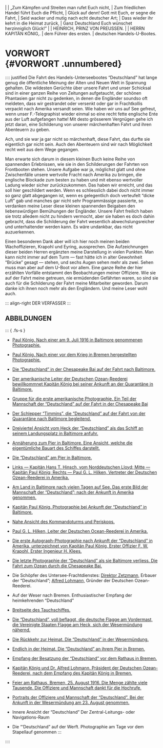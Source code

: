 |
|  „Zum Kämpfen und Streiten man rufet Euch nicht,
| Zum friedlichen Handel führt Euch die Pflicht,
| Glück auf denn! Gott mit Euch, er segne die Fahrt,
| Seid wacker und mutig nach echt deutscher Art;
| Dass wieder ihr kehrt in die Heimat zurück,
| Ganz Deutschland Euch wünschet herzinniglich Glück!”
|
|          HEINRICH, PRINZ VON PREUSSEN.
|
|   HERRN KAPITÄN KÖNIG,.
|      dem Führer des ersten.
|        deutschen Handels-U-Bootes.<br />


# VORWORT<br /> {#VORWORT .unnumbered}

:::: justified
Die Fahrt des Handels-Unterseebootes “Deutschland” hat lange genug
die öffentliche Meinung der Alten und Neuen Welt in Spannung gehalten. Die
wildesten Gerüchte über unsere Fahrt und unser Schicksal sind in einer ganzen
Reihe von Zeitungen aufgetaucht, der schönen Phantasien gar nicht zu gedenken,
in denen die Engländer soundso oft meldeten, dass wir gestrandet
oder versenkt oder gar in Frachtkollis verpackt nach Amerika versandt seien.
Wie haben wir uns auf See gefreut, wenn unser F.-Telegraphist wieder einmal
so eine recht fette englische Ente aus der Luft aufgefangen hatte! Mit
desto grösserem Vergnügen gehe ich jetzt daran, eine Schilderung von
unserer märchenhaften Fahrt und ihren Abenteuern zu geben.

Ach, und sie war ja gar nicht so märchenhaft, diese Fahrt, das durfte sie
eigentlich gar nicht sein. Auch den Abenteuern sind wir nach Möglichkeit
recht weit aus dem Wege gegangen.

Man erwarte sich darum in diesem kleinen Buch keine Reihe von spannenden
Erlebnissen, wie sie in den Schilderungen der Fahrten von Frontbooten
stehen. Unsere Aufgabe war ja, möglichst glatt und ohne Zwischenfälle
unsere wertvolle Fracht nach Amerika zu bringen, die englische Blockade zum
besten zu haben und mit ebenso wertvoller Ladung wieder sicher zurückzukommen.
Das haben wir erreicht, und das soll hier geschildert werden.
Wenn es schliesslich dabei doch nicht immer so ganz glatt abgegangen ist,
wenn es gelegentlich doch verteufelt “dicke Luft” gab und manches gar
nicht sehr Programmässige passierte, so verdanken meine Leser diese kleinen
spannenden Beigaben den liebenswürdigen Bemühungen der Engländer. Unsere
Fahrt freilich haben sie trotz alledem nicht zu hindern vermocht, aber
sie haben es doch dahin gebracht, dass die Schilderung der Fahrt
wesentlich abwechslungsreicher und unterhaltender werden kann. Es wäre
undankbar, das nicht auzuerkennen.

Einen besonderen Dank aber will ich hier noch meinen beiden Wachoffizieren,
Krapohl und Eyring, aussprechen. Die Aufzeichnungen dieser beiden
Herren ergänzten meine Darstellung in vielen Punkten. Man kann
nicht immer auf dem Turm — fast hätte ich in alter Gewohnheit “Brücke”
gesagt — stehen, und sechs Augen sehen mehr als zwei. Sehen muss man aber
auf dem U-Boot vor allem. Eine ganze Reihe der hier erzählten Vorfälle entstammt
den Beobachtungen meiner Offiziere. Wie sie auf der Fahrt meine
getreuen, nie ermüdenden Gefährten
waren, so sind sie auch für die Schilderung der Fahrt meine Mitarbeiter
geworden. Darum danke ich ihnen noch mehr als den Engländern. Und meine
Leser wohl auch.

::: align-right
DER VERFASSER
:::

## ABBILDUNGEN

::: { .fs-s }
* [Paul König. Nach einer am 9. Juli 1916 in Baltimore genommenen Photographie.](ch001.xhtml#koenig)

* [Paul König. Nach einer vor dem Krieg in Bremen hergestellten Photographie.](ch004.xhtml#b0039)

* [Die “Deutschland” in der Chesapeake Bai auf der Fahrt nach Baltimore.](ch004.xhtml#b0040)

* [Der amerikanische Leiter der Deutschen Ozean-Reederei bewillkommnet Kapitän König bei seiner Ankunft an der Quarantäne in Baltimore.](ch005.xhtml#b0057)

* [Gruppe für die erste amerikanische Photographie. Ein Teil der Mannschaft der “Deutschland” auf der Fahrt in der Chesapeake Bai](ch005.xhtml#b0058)

* [Der Schlepper “Timmins”, die “Deutschland” auf der Fahrt von der Quarantäne nach Baltimore begleitend.](ch006.xhtml#b0075)

* [Dreiviertel Ansicht vom Heck der “Deutschland” als das Schiff an seinem Landungsplatz in Baltimore anfuhr.](ch006.xhtml#b0075)

* [Annäherung zum Pier in Baltimore. Eine Ansicht, welche die eigentümliche Bauart des Schiffes darstellt.](ch008.xhtml#b0093)

* [Die “Deutschland” am Pier in Baltimore.](ch008.xhtml#b0094)

* [Links — Kapitän Hans T. Hinsch, vom Norddeutschen Lloyd; Mitte — Kapitän Paul König; Rechts — Paul G. L. Hilken, Vertreter der Deutschen Ozean-Reederei in Amerika.](ch009.xhtml#b0111)

* [Am Land in Baltimore nach vielen Tagen auf See. Das erste Bild der Mannschaft der “Deutschland”; nach der Ankunft in Amerika genommen.](ch009.xhtml#b0112)

* [Kapitän Paul König. Photographie bei Ankunft der “Deutschland” in Baltimore.](ch009.xhtml#b0129)

* [Nahe Ansicht des Kommandoturms und Periskops.](ch010.xhtml#b0147)

* [Paul G. L. Hilken, Leiter der Deutschen Ocean-Reederei in Amerika.](ch009.xhtml#b0130)

* [Die erste Autograph-Photographie nach Ankunft der “Deutschland” in Amerika, unterzeichnet von Kapitän Paul König, Erster Offizier F. W. Krapohl, Erster Ingenieur H. Klees.](ch010.xhtml#b0148)

* [Die letzte Photographie der “Deutschland”  als sie Baltimore verliess. Die Fahrt zum Ozean durch die Chesapeake Bai.](ch011.xhtml#b0165)

* Die Schöpfer des Untersee-Frachtdienstes: [Direktor Zetzmann,](ch011.xhtml#b0166a) Erbauer der “Deutschland”; [Alfred Lohmann,](ch011.xhtml#b0166a) Gründer der Deutschen Ozean-Reederei.

* Auf der Weser nach Bremen. Enthusiastischer
  Empfang der heimkehrenden “Deutschland”

* [Breitseite des Tauchschiffes.](ch012.xhtml#b0201)

* [Die “Deutschland”, voll beflaggt, die deutsche Flagge am Vordermast, die Vereinigte Staaten Flagge am Heck, sich der Wesermündung nähernd.](ch012.xhtml#b0202)

* [Die Rückkehr zur Heimat. Die “Deutschland” in der Wesermündung.](ch013.xhtml#b0219)

* [Endlich in der Heimat. Die “Deutschland” an ihrem Pier in Bremen.](ch013.xhtml#b0220)

* [Empfang der Besatzung der “Deutschland” vor dem Rathaus in Bremen.](ch015.xhtml#b0237)

* [Kapitän König und Dr. Alfred Lohmann, Präsident der Deutschen Ozean-Reederei, nach dem Empfang des Kapitän König in Bremen.](ch015.xhtml#b0238)

* [Feier am Rathaus, Bremen, 25. August 1916. Die Menge zählte viele Tausende. Die Offiziere und Mannschaft dankt für die Hochrufe.](ch015.xhtml#b0255)

* [Portraits der Offiziere und Mannschaft der “Deutschland”. Bei der Ankunft in der Wesermündung am 23. August genommen.](ch015.xhtml#b0256)

* Innere Ansicht der “Deutschland” Der Zentral-Leitungs- oder Navigations-Raum

* Die “‘Deutschland” auf der Werft. Photographie am
  Tage vor dem Stapellauf genommen
:::

::::
